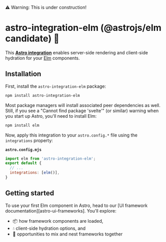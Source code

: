 ⚠️ Warning: This is under construction!

# astro-integration-elm (@astrojs/elm candidate) 🌳

This **[Astro integration](https://docs.astro.build/en/guides/integrations-guide/)** enables server-side rendering and client-side hydration for your [Elm](https://elm-lang.org/) components.

## Installation

First, install the `astro-integration-elm` package:

```sh
npm install astro-integration-elm
```

Most package managers will install associated peer dependencies as well. Still, if you see a "Cannot find package 'svelte'" (or similar) warning when you start up Astro, you'll need to install Elm:

```sh
npm install elm
```

Now, apply this integration to your `astro.config.*` file using the `integrations` property:

__`astro.config.mjs`__

```js
import elm from 'astro-integration-elm';
export default {
  // ...
  integrations: [elm()],
}
```

## Getting started

To use your first Elm component in Astro, head to our [UI framework documentation][astro-ui-frameworks]. You'll explore:
- 📦 how framework components are loaded,
- 💧 client-side hydration options, and
- 🤝 opportunities to mix and nest frameworks together
